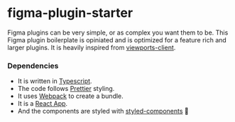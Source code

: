 # figma-plugin-starter

Figma plugins can be very simple, or as complex you want them to be. This Figma plugin boilerplate is opiniated and is optimized for a feature rich and larger plugins. It is heavily inspired from [viewports-client](https://github.com/rojcyk/viewports-client).

### Dependencies

- It is written in [Typescript](https://www.typescriptlang.org/).
- The code follows [Prettier](https://github.com/prettier/prettier) styling.
- It uses [Webpack](https://webpack.js.org/) to create a bundle.
- It is a [React App](https://reactjs.org/).
- And the components are styled with [styled-components](https://github.com/styled-components/styled-components) 🤯
